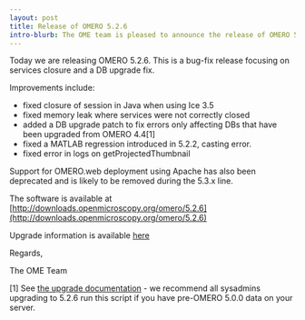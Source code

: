 ```yaml
---
layout: post
title: Release of OMERO 5.2.6
intro-blurb: The OME team is pleased to announce the release of OMERO 5.2.6
---
```


Today we are releasing OMERO 5.2.6. This is a bug-fix release focusing on services closure and a DB upgrade fix.

Improvements include:

-  fixed closure of session in Java when using Ice 3.5
-  fixed memory leak where services were not correctly closed
-  added a DB upgrade patch to fix errors only affecting DBs that have been upgraded from OMERO 4.4[1]
-  fixed a MATLAB regression introduced in 5.2.2, casting error.
-  fixed error in logs on getProjectedThumbnail
 
Support for OMERO.web deployment using Apache has also been deprecated and is likely to be removed during the 5.3.x line.

The software is available at
[http://downloads.openmicroscopy.org/omero/5.2.6](http://downloads.openmicroscopy.org/omero/5.2.6)

Upgrade information is available [here](http://www.openmicroscopy.org/site/support/omero5.2/sysadmins/server-upgrade.html)

Regards,

The OME Team

[1] See 
[the upgrade documentation](https://www.openmicroscopy.org/site/support/omero5.2/sysadmins/server-upgrade.html#patch-database-functions-optional) -
we recommend all sysadmins upgrading to 5.2.6 run this script if you have
pre-OMERO 5.0.0 data on your server.
